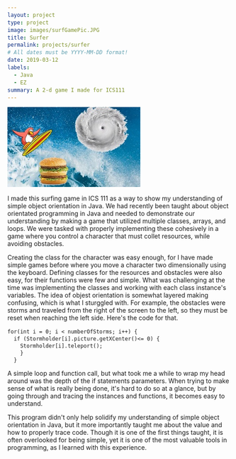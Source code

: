 ```yaml
---
layout: project
type: project
image: images/surfGamePic.JPG
title: Surfer
permalink: projects/surfer
# All dates must be YYYY-MM-DD format!
date: 2019-03-12
labels:
  - Java
  - EZ
summary: A 2-d game I made for ICS111
---
```


<img class="ui medium right floated rounded image" src="/images/surfGamePic.JPG">

I made this surfing game in ICS 111 as a way to show my understanding of simple object orientation in Java. We had recently been taught about object orientated programming in Java and needed to demonstrate our understanding by making a game that utilized multiple classes, arrays, and loops. We were tasked with properly implementing these cohesively in a game where you control a character that must collet resources, while avoiding obstacles.

Creating the class for the character was easy enough, for I have made simple games before where you move a character two dimensionally using the keyboard. Defining classes for the resources and obstacles were also easy, for their functions were few and simple. What was challenging at the time was implementing the classes and working with each class instance's variables. The idea of objest orientation is somewhat layered making confusing, which is what I sturggled with. For example, the obstacles were storms and traveled from the right of the screen to the left, so they must be reset when reaching the left side. Here's the code for that.

```
for(int i = 0; i < numberOfStorms; i++) {
  if (Stormholder[i].picture.getXCenter()<= 0) {
    Stormholder[i].teleport();
    }
  }
```

A simple loop and function call, but what took me a while to wrap my head around was the depth of the if statements parameters. When trying to make sense of what is really being done, it's hard to do so at a glance, but by going through and tracing the instances and functions, it becomes easy to understand.

This program didn't only help solidify my understanding of simple object orientation in Java, but it more importantly taught me about the value and how to properly trace code. Though it is one of the first things taught, it is often overlooked for being simple, yet it is one of the most valuable tools in programming, as I learned with this experience.
